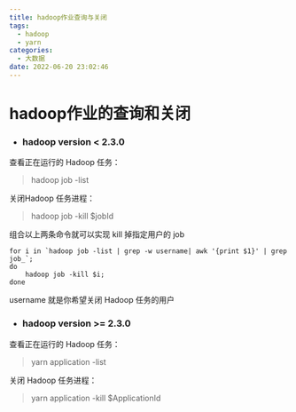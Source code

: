 ```yaml
---
title: hadoop作业查询与关闭
tags:
  - hadoop
  - yarn
categories:
  - 大数据
date: 2022-06-20 23:02:46
---
```


# hadoop作业的查询和关闭



- ###  hadoop version <   2.3.0

查看正在运行的 Hadoop 任务：

> hadoop job -list 

关闭Hadoop 任务进程：

> hadoop job -kill $jobId 

组合以上两条命令就可以实现 kill 掉指定用户的 job

```shell
for i in `hadoop job -list | grep -w username| awk '{print $1}' | grep job_`; 
do 
	hadoop job -kill $i; 
done
```

username 就是你希望关闭 Hadoop 任务的用户



- ###  hadoop version >= 2.3.0

查看正在运行的 Hadoop 任务：

> yarn application -list 

关闭 Hadoop 任务进程：

> yarn application -kill $ApplicationId
